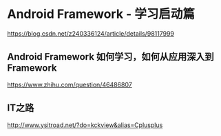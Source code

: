 # Android Framework - 学习启动篇
  https://blog.csdn.net/z240336124/article/details/98117999

## Android Framework 如何学习，如何从应用深入到Framework
   https://www.zhihu.com/question/46486807
## IT之路
   http://www.ysitroad.net/?do=kckview&alias=Cplusplus

